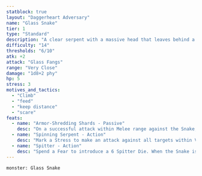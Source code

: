 ```yaml
---
statblock: true
layout: "Daggerheart Adversary"
name: "Glass Snake"
tier: 1
type: "Standard"
description: "A clear serpent with a massive head that leaves behind a glass shard trail wherever they go."
difficulty: "14"
thresholds: "6/10"
atk: +2
attack: "Glass Fangs"
range: "Very Close"
damage: "1d8+2 phy"
hp: 5
stress: 3
motives_and_tactics:
  - "Climb"
  - "feed"
  - "keep distance"
  - "scare"
feats:
  - name: "Armor-Shredding Shards - Passive"
    desc: "On a successful attack within Melee range against the Snake, the attacker must mark an Armor Slot without receiving its benefits (they can still use armor to reduce the damage). If they can’t mark an Armor Slot, they must mark an additional HP."
  - name: "Spinning Serpent - Action"
    desc: "Mark a Stress to make an attack against all targets within Very Close range. Targets the Snake succeeds against take 1d6+1 physical damage."
  - name: "Spitter - Action"
    desc: "Spend a Fear to introduce a 6 Spitter Die. When the Snake is in the spotlight, roll this die. On a result of 5 or higher, all targets in front of the Snake within Far range must succeed on an Agility Reaction Roll or take 1d4 physical damage. The Snake can take the spotlight a second time this GM turn."
---
```


```statblock
monster: Glass Snake
```